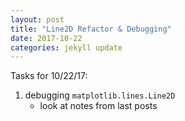 ```yaml
---
layout: post
title: "Line2D Refactor & Debugging"
date: 2017-10-22
categories: jekyll update
---
```


Tasks for 10/22/17:
1. debugging `matplotlib.lines.Line2D`
    * look at notes from last posts
